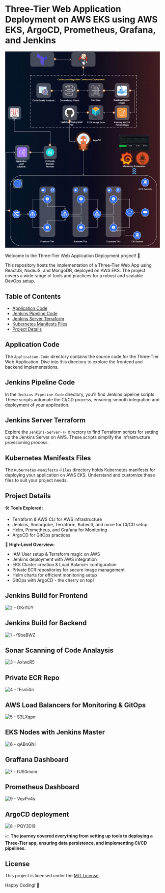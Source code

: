 # Three-Tier Web Application Deployment on AWS EKS using AWS EKS, ArgoCD, Prometheus, Grafana, and Jenkins

![Three-Tier Banner](assets/Three-Tier-ezgif.com-added-text.gif)

Welcome to the Three-Tier Web Application Deployment project! 🚀

This repository hosts the implementation of a Three-Tier Web App using ReactJS, NodeJS, and MongoDB, deployed on AWS EKS. The project covers a wide range of tools and practices for a robust and scalable DevOps setup.

## Table of Contents
- [Application Code](#application-code)
- [Jenkins Pipeline Code](#jenkins-pipeline-code)
- [Jenkins Server Terraform](#jenkins-server-terraform)
- [Kubernetes Manifests Files](#kubernetes-manifests-files)
- [Project Details](#project-details)

## Application Code
The `Application-Code` directory contains the source code for the Three-Tier Web Application. Dive into this directory to explore the frontend and backend implementations.

## Jenkins Pipeline Code
In the `Jenkins-Pipeline-Code` directory, you'll find Jenkins pipeline scripts. These scripts automate the CI/CD process, ensuring smooth integration and deployment of your application.

## Jenkins Server Terraform
Explore the `Jenkins-Server-TF` directory to find Terraform scripts for setting up the Jenkins Server on AWS. These scripts simplify the infrastructure provisioning process.

## Kubernetes Manifests Files
The `Kubernetes-Manifests-Files` directory holds Kubernetes manifests for deploying your application on AWS EKS. Understand and customize these files to suit your project needs.

## Project Details
🛠️ **Tools Explored:**
- Terraform & AWS CLI for AWS infrastructure
- Jenkins, Sonarqube, Terraform, Kubectl, and more for CI/CD setup
- Helm, Prometheus, and Grafana for Monitoring
- ArgoCD for GitOps practices

🚢 **High-Level Overview:**
- IAM User setup & Terraform magic on AWS
- Jenkins deployment with AWS integration
- EKS Cluster creation & Load Balancer configuration
- Private ECR repositories for secure image management
- Helm charts for efficient monitoring setup
- GitOps with ArgoCD - the cherry on top!

## Jenkins Build for Frontend

![2 - DKri1UY](https://github.com/owaisrizvi97/End-to-End-Kubernetes-DevSecOps-Project/assets/68285890/ea2aa656-d598-44b2-b211-fe8e293ff6e0)



## Jenkins Build for Backend

![1 - f9beBWZ](https://github.com/owaisrizvi97/End-to-End-Kubernetes-DevSecOps-Project/assets/68285890/6d3468ef-cc7f-4295-af4a-303e530bc596)



## Sonar Scanning of Code Analaysis

![3 - AxlwcR5](https://github.com/owaisrizvi97/End-to-End-Kubernetes-DevSecOps-Project/assets/68285890/38acb4b8-39f7-4f53-a3f8-e59251ce033f)



## Private ECR Repo


![4 - fFsn50a](https://github.com/owaisrizvi97/End-to-End-Kubernetes-DevSecOps-Project/assets/68285890/cd6bcba0-6c6d-46d3-8655-57f475962cf9)



## AWS Load Balancers for Monitoring & GitOps


![5 - S3LXqpn](https://github.com/owaisrizvi97/End-to-End-Kubernetes-DevSecOps-Project/assets/68285890/b270791c-d067-4ac2-bbde-8171d0fed979)


## EKS Nodes with Jenkins Master


![6 - qABnGNI](https://github.com/owaisrizvi97/End-to-End-Kubernetes-DevSecOps-Project/assets/68285890/c8cd5e79-2757-444a-ad91-57520b3965e2)


## Graffana Dashboard


![7 - fUS0mom](https://github.com/owaisrizvi97/End-to-End-Kubernetes-DevSecOps-Project/assets/68285890/602b9b85-b696-487e-8f15-0f16b0b4604e)



## Prometheus Dashboard


![9 - VqvPv4s](https://github.com/owaisrizvi97/End-to-End-Kubernetes-DevSecOps-Project/assets/68285890/3a6279fc-8de1-4692-83b4-5c7b34e92144)


## ArgoCD deployment


![8 - PQY3DI9](https://github.com/owaisrizvi97/End-to-End-Kubernetes-DevSecOps-Project/assets/68285890/f13f6c22-04cb-4356-aa31-6d900c97e9de)


📈 **The journey covered everything from setting up tools to deploying a Three-Tier app, ensuring data persistence, and implementing CI/CD pipelines.**

## License
This project is licensed under the [MIT License](LICENSE).

Happy Coding! 🚀
